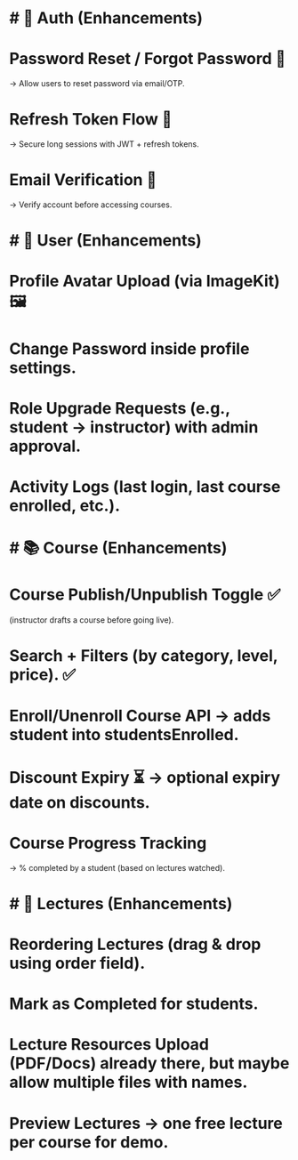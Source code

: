 # # 🔐 Auth (Enhancements)

# Password Reset / Forgot Password 🔑

→ Allow users to reset password via email/OTP.

# Refresh Token Flow 🔄

→ Secure long sessions with JWT + refresh tokens.

# Email Verification 📩

→ Verify account before accessing courses.

# # 👤 User (Enhancements)

# Profile Avatar Upload (via ImageKit) 🖼️

# Change Password inside profile settings.

# Role Upgrade Requests (e.g., student → instructor) with admin approval.

# Activity Logs (last login, last course enrolled, etc.).

# # 📚 Course (Enhancements)

# Course Publish/Unpublish Toggle ✅

(instructor drafts a course before going live).

# Search + Filters (by category, level, price). ✅

# Enroll/Unenroll Course API → adds student into studentsEnrolled.

# Discount Expiry ⏳ → optional expiry date on discounts.

# Course Progress Tracking

→ % completed by a student (based on lectures watched).

# # 🎥 Lectures (Enhancements)

# Reordering Lectures (drag & drop using order field).

# Mark as Completed for students.

# Lecture Resources Upload (PDF/Docs) already there, but maybe allow multiple files with names.

# Preview Lectures → one free lecture per course for demo.
